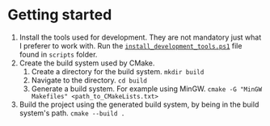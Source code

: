 # Getting started

1. Install the tools used for development. They are not mandatory just what I preferer to work with. Run the [```install_development_tools.ps1```](scripts/install_development_tools.ps1) file found in ```scripts``` folder.
2. Create the build system used by CMake. 
   1. Create a directory for the build system. ```mkdir build```
   2. Navigate to the directory. ```cd build```
   3. Generate a build system. For example using MinGW. ```cmake -G "MinGW Makefiles" <path_to_CMakeLists.txt>```
3. Build the project using the generated build system, by being in the build system's path. ```cmake --build .```
